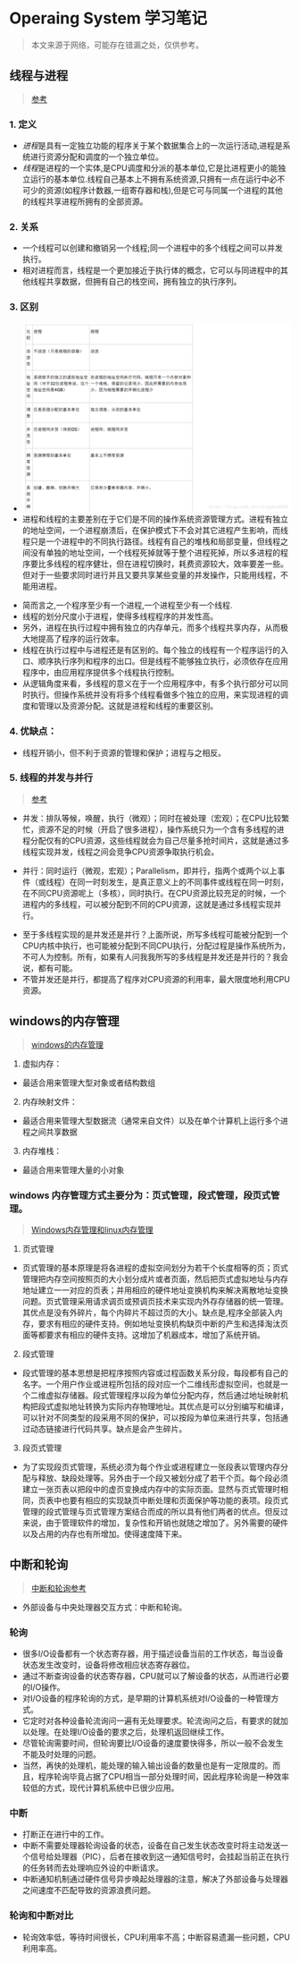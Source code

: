 # Operaing System 学习笔记
>    本文来源于网络，可能存在错漏之处，仅供参考。

## 线程与进程
>    [参考](https://blog.csdn.net/xiongluo0628/article/details/81461053)

### 1. 定义
+ *进程*是具有一定独立功能的程序关于某个数据集合上的一次运行活动,进程是系统进行资源分配和调度的一个独立单位。
+ *线程*是进程的一个实体,是CPU调度和分派的基本单位,它是比进程更小的能独立运行的基本单位.线程自己基本上不拥有系统资源,只拥有一点在运行中必不可少的资源(如程序计数器,一组寄存器和栈),但是它可与同属一个进程的其他的线程共享进程所拥有的全部资源。  

### 2. 关系
+ 一个线程可以创建和撤销另一个线程;同一个进程中的多个线程之间可以并发执行。
+ 相对进程而言，线程是一个更加接近于执行体的概念，它可以与同进程中的其他线程共享数据，但拥有自己的栈空间，拥有独立的执行序列。

### 3. 区别
+ ![线程和进程的区别](https://raw.githubusercontent.com/PaulGuo5/Webnotes/master/img/processesVSthreads.png)
+ 进程和线程的主要差别在于它们是不同的操作系统资源管理方式。进程有独立的地址空间，一个进程崩溃后，在保护模式下不会对其它进程产生影响，而线程只是一个进程中的不同执行路径。线程有自己的堆栈和局部变量，但线程之间没有单独的地址空间，一个线程死掉就等于整个进程死掉，所以多进程的程序要比多线程的程序健壮，但在进程切换时，耗费资源较大，效率要差一些。但对于一些要求同时进行并且又要共享某些变量的并发操作，只能用线程，不能用进程。

- 简而言之,一个程序至少有一个进程,一个进程至少有一个线程.
- 线程的划分尺度小于进程，使得多线程程序的并发性高。
- 另外，进程在执行过程中拥有独立的内存单元，而多个线程共享内存，从而极大地提高了程序的运行效率。
- 线程在执行过程中与进程还是有区别的。每个独立的线程有一个程序运行的入口、顺序执行序列和程序的出口。但是线程不能够独立执行，必须依存在应用程序中，由应用程序提供多个线程执行控制。 
- 从逻辑角度来看，多线程的意义在于一个应用程序中，有多个执行部分可以同时执行。但操作系统并没有将多个线程看做多个独立的应用，来实现进程的调度和管理以及资源分配。这就是进程和线程的重要区别。 

### 4. 优缺点： 
+ 线程开销小，但不利于资源的管理和保护；进程与之相反。

### 5. 线程的并发与并行
>    [参考](https://blog.csdn.net/qq_33290787/article/details/51790605)

+ 并发：排队等候，唤醒，执行（微观）；同时在被处理（宏观）；在CPU比较繁忙，资源不足的时候（开启了很多进程），操作系统只为一个含有多线程的进程分配仅有的CPU资源，这些线程就会为自己尽量多抢时间片，这就是通过多线程实现并发，线程之间会竞争CPU资源争取执行机会。

+ 并行：同时运行（微观，宏观）；Parallelism，即并行，指两个或两个以上事件（或线程）在同一时刻发生，是真正意义上的不同事件或线程在同一时刻，在不同CPU资源呢上（多核），同时执行。在CPU资源比较充足的时候，一个进程内的多线程，可以被分配到不同的CPU资源，这就是通过多线程实现并行。

- 至于多线程实现的是并发还是并行？上面所说，所写多线程可能被分配到一个CPU内核中执行，也可能被分配到不同CPU执行，分配过程是操作系统所为，不可人为控制。所有，如果有人问我我所写的多线程是并发还是并行的？我会说，都有可能。
- 不管并发还是并行，都提高了程序对CPU资源的利用率，最大限度地利用CPU资源。

## windows的内存管理
>    [windows的内存管理](https://blog.csdn.net/xiongluo0628/article/details/81461053)

1. 虚拟内存： 
- 最适合用来管理大型对象或者结构数组 
2. 内存映射文件： 
- 最适合用来管理大型数据流（通常来自文件）以及在单个计算机上运行多个进程之间共享数据 
3. 内存堆栈： 
- 最适合用来管理大量的小对象

### windows 内存管理方式主要分为：页式管理，段式管理，段页式管理。
>    [Windows内存管理和linux内存管理](https://www.cnblogs.com/wuchanming/p/4370160.html)

1. 页式管理
- 页式管理的基本原理是将各进程的虚拟空间划分为若干个长度相等的页；页式管理把内存空间按照页的大小划分成片或者页面，然后把页式虚拟地址与内存地址建立一一对应的页表；并用相应的硬件地址变换机构来解决离散地址变换问题。页式管理采用请求调页或预调页技术来实现内外存存储器的统一管理。其优点是没有外碎片，每个内碎片不超过页的大小。缺点是,程序全部装入内存，要求有相应的硬件支持。例如地址变换机构缺页中断的产生和选择淘汰页面等都要求有相应的硬件支持。这增加了机器成本，增加了系统开销。
2. 段式管理
- 段式管理的基本思想是把程序按照内容或过程函数关系分段，每段都有自己的名字。一个用户作业或进程所包括的段对应一个二维线形虚拟空间，也就是一个二维虚拟存储器。段式管理程序以段为单位分配内存，然后通过地址映射机构把段式虚拟地址转换为实际内存物理地址。其优点是可以分别编写和编译，可以针对不同类型的段采用不同的保护，可以按段为单位来进行共享，包括通过动态链接进行代码共享。缺点是会产生碎片。
3. 段页式管理
- 为了实现段页式管理，系统必须为每个作业或进程建立一张段表以管理内存分配与释放、缺段处理等。另外由于一个段又被划分成了若干个页。每个段必须建立一张页表以把段中的虚页变换成内存中的实际页面。显然与页式管理时相同，页表中也要有相应的实现缺页中断处理和页面保护等功能的表项。段页式管理的段式管理与页式管理方案结合而成的所以具有他们两者的优点。但反过来说，由于管理软件的增加，复杂性和开销也就随之增加了。另外需要的硬件以及占用的内存也有所增加。使得速度降下来。

## 中断和轮询
>    [中断和轮询参考](https://blog.csdn.net/Lrrent/article/details/51103252)

- 外部设备与中央处理器交互方式：中断和轮询。

### 轮询
- 很多I/O设备都有一个状态寄存器，用于描述设备当前的工作状态，每当设备状态发生改变时，设备将修改相应状态寄存器位。
- 通过不断查询设备的状态寄存器，CPU就可以了解设备的状态，从而进行必要的I/O操作。
- 对I/O设备的程序轮询的方式，是早期的计算机系统对I/O设备的一种管理方式。
- 它定时对各种设备轮流询问一遍有无处理要求。轮流询问之后，有要求的就加以处理。在处理I/O设备的要求之后，处理机返回继续工作。
- 尽管轮询需要时间，但轮询要比I/O设备的速度要快得多，所以一般不会发生不能及时处理的问题。
- 当然，再快的处理机，能处理的输入输出设备的数量也是有一定限度的。而且，程序轮询毕竟占据了CPU相当一部分处理时间，因此程序轮询是一种效率较低的方式，现代计算机系统中已很少应用。 

### 中断
- 打断正在进行中的工作。
- 中断不需要处理器轮询设备的状态，设备在自己发生状态改变时将主动发送一个信号给处理器（PIC），后者在接收到这一通知信号时，会挂起当前正在执行的任务转而去处理响应外设的中断请求。
- 中断通知机制通过硬件信号异步唤起处理器的注意，解决了外部设备与处理器之间速度不匹配导致的资源浪费问题。

### 轮询和中断对比
- 轮询效率低，等待时间很长，CPU利用率不高；中断容易遗漏一些问题，CPU利用率高。







